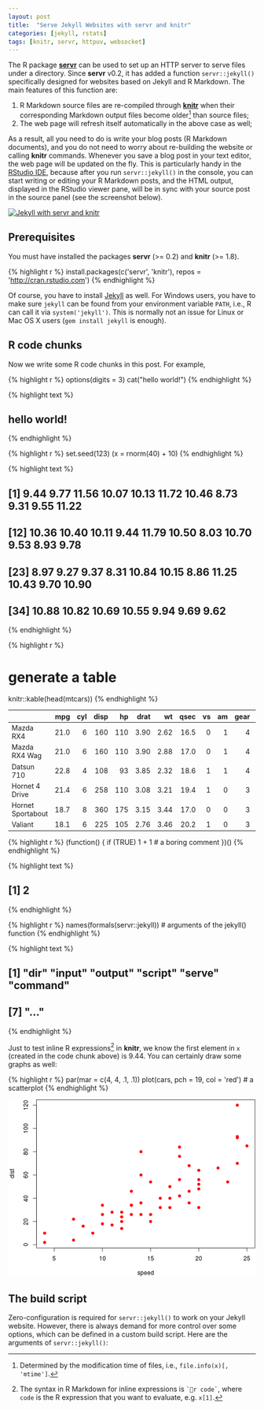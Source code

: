 ```yaml
---
layout: post
title:  "Serve Jekyll Websites with servr and knitr"
categories: [jekyll, rstats]
tags: [knitr, servr, httpuv, websocket]
---
```


The R package [**servr**](https://github.com/yihui/servr) can be used to set up an HTTP server to serve files under a directory. Since **servr** v0.2, it has added a function `servr::jekyll()` specifically designed for websites based on Jekyll and R Markdown. The main features of this function are: 

1. R Markdown source files are re-compiled through [**knitr**](http://yihui.name/knitr) when their corresponding Markdown output files become older[^1] than source files;
1. The web page will refresh itself automatically in the above case as well;
 
[^1]: Determined by the modification time of files, i.e., `file.info(x)[, 'mtime']`.

As a result, all you need to do is write your blog posts (R Markdown documents), and you do not need to worry about re-building the website or calling **knitr** commands. Whenever you save a blog post in your text editor, the web page will be updated on the fly. This is particularly handy in the [RStudio IDE](http://www.rstudio.com), because after you run `servr::jekyll()` in the console, you can start writing or editing your R Markdown posts, and the HTML output, displayed in the RStudio viewer pane, will be in sync with your source post in the source panel (see the screenshot below).

[![Jekyll with servr and knitr](http://i.imgur.com/gKVGhiP.png)](http://i.imgur.com/gKVGhiP.png)

## Prerequisites

You must have installed the packages **servr** (>= 0.2) and **knitr** (>= 1.8).


{% highlight r %}
install.packages(c('servr', 'knitr'), repos = 'http://cran.rstudio.com')
{% endhighlight %}

Of course, you have to install [Jekyll](http://jekyllrb.com) as well. For Windows users, you have to make sure `jekyll` can be found from your environment variable `PATH`, i.e., R can call it via `system('jekyll')`. This is normally not an issue for Linux or Mac OS X users (`gem install jekyll` is enough).

## R code chunks

Now we write some R code chunks in this post. For example,


{% highlight r %}
options(digits = 3)
cat("hello world!")
{% endhighlight %}



{% highlight text %}
## hello world!
{% endhighlight %}



{% highlight r %}
set.seed(123)
(x = rnorm(40) + 10)
{% endhighlight %}



{% highlight text %}
##  [1]  9.44  9.77 11.56 10.07 10.13 11.72 10.46  8.73  9.31  9.55 11.22
## [12] 10.36 10.40 10.11  9.44 11.79 10.50  8.03 10.70  9.53  8.93  9.78
## [23]  8.97  9.27  9.37  8.31 10.84 10.15  8.86 11.25 10.43  9.70 10.90
## [34] 10.88 10.82 10.69 10.55  9.94  9.69  9.62
{% endhighlight %}



{% highlight r %}
# generate a table
knitr::kable(head(mtcars))
{% endhighlight %}



|                  |  mpg| cyl| disp|  hp| drat|   wt| qsec| vs| am| gear| carb|
|:-----------------|----:|---:|----:|---:|----:|----:|----:|--:|--:|----:|----:|
|Mazda RX4         | 21.0|   6|  160| 110| 3.90| 2.62| 16.5|  0|  1|    4|    4|
|Mazda RX4 Wag     | 21.0|   6|  160| 110| 3.90| 2.88| 17.0|  0|  1|    4|    4|
|Datsun 710        | 22.8|   4|  108|  93| 3.85| 2.32| 18.6|  1|  1|    4|    1|
|Hornet 4 Drive    | 21.4|   6|  258| 110| 3.08| 3.21| 19.4|  1|  0|    3|    1|
|Hornet Sportabout | 18.7|   8|  360| 175| 3.15| 3.44| 17.0|  0|  0|    3|    2|
|Valiant           | 18.1|   6|  225| 105| 2.76| 3.46| 20.2|  1|  0|    3|    1|



{% highlight r %}
(function() {
  if (TRUE) 1 + 1  # a boring comment
})()
{% endhighlight %}



{% highlight text %}
## [1] 2
{% endhighlight %}



{% highlight r %}
names(formals(servr::jekyll))  # arguments of the jekyll() function
{% endhighlight %}



{% highlight text %}
## [1] "dir"     "input"   "output"  "script"  "serve"   "command"
## [7] "..."
{% endhighlight %}

Just to test inline R expressions[^2] in **knitr**, we know the first element in `x` (created in the code chunk above) is 9.44. You can certainly draw some graphs as well:

[^2]: The syntax in R Markdown for inline expressions is `` `r code` ``, where `code` is the R expression that you want to evaluate, e.g. `x[1]`.


{% highlight r %}
par(mar = c(4, 4, .1, .1))
plot(cars, pch = 19, col = 'red')  # a scatterplot
{% endhighlight %}

![A scatterplot of the cars data](figure/source/2014-09-28-jekyll-with-knitr/cars-1.png)

## The build script

Zero-configuration is required for `servr::jekyll()` to work on your Jekyll website. However, there is always demand for more control over some options, which can be defined in a custom build script. Here are the arguments of `servr::jekyll()`:



